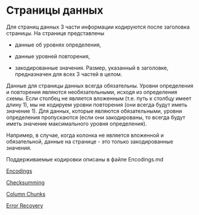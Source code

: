 # Страницы данных
Для страниц данных 3 части информации кодируются после заголовка страницы. На странице представлены

- данные об уровнях определения, 

- данные уровней повторения, 

- закодированные значения. Размер, указанный в заголовке, предназначен для всех 3 частей в целом.

Данные для страницы данных всегда обязательны. Уровни определения и повторения являются необязательными, исходя из определения схемы. Если столбец не является вложенным (т.е. путь к столбцу имеет длину 1), мы не кодируем уровни повторения (они всегда будут иметь значение 1). Для данных, которые являются обязательными, уровни определения пропускаются (если они закодированы, то всегда будут иметь значение максимального уровня определения).

Например, в случае, когда колонка не является вложенной и обязательной, данные на странице - это только закодированные значения.

Поддерживаемые кодировки описаны в файле Encodings.md

[Encodings](./Encodings/ApacheParquetEncodings.md)

[Checksumming](./Checksumming/ApacheParquetChecksumming.md)

[Column Chunks](./ColumnChunks/ApacheParquetColumnChunks.md)

[Error Recovery](./ErrorRecovery/ApacheParquetErrorREcovery.md)